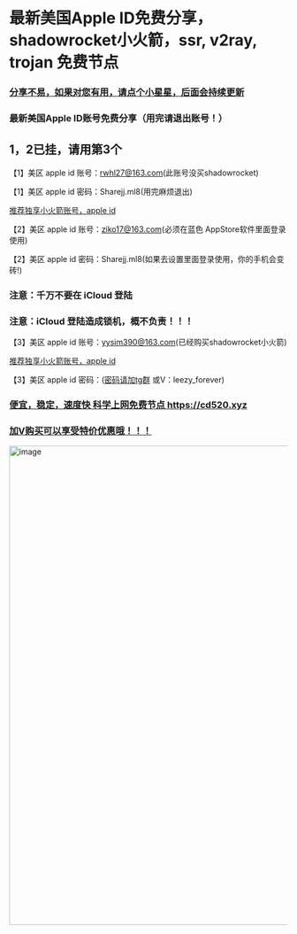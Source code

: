 # 最新美国Apple ID免费分享，shadowrocket小火箭，ssr, v2ray, trojan 免费节点

### [分享不易，如果对您有用，请点个小星星，后面会持续更新](https://github.com/kxswgj/appleid-free)

### 最新美国Apple ID账号免费分享（用完请退出账号！）

## 1，2已挂，请用第3个

【1】美区 apple id 账号：rwhl27@163.com(此账号没买shadowrocket)

【1】美区 apple id 密码：Sharejj.ml8(用完麻烦退出)

<a href="https://idbuy.xyz">推荐独享小火箭账号，apple id</a>

【2】美区 apple id 账号：ziko17@163.com(必须在蓝色 AppStore软件里面登录使用)

【2】美区 apple id 密码：Sharejj.ml8(如果去设置里面登录使用，你的手机会变砖!)

### 注意：千万不要在 iCloud 登陆

### 注意：iCloud 登陆造成锁机，概不负责！！！

【3】美区 apple id 账号：yysim390@163.com(已经购买shadowrocket小火箭)

<a href="https://idbuy.xyz">推荐独享小火箭账号，apple id</a>

【3】美区 apple id 密码：(<a href="https://t.me/apple_id_share" target="_blank">密码请加tg群</a> 或V：leezy_forever)



### <a href="https://cd520.xyz" target="_blank">便宜，稳定，速度快 科学上网免费节点 https://cd520.xyz</a>

### <a href="https://cd520.xyz" target="_blank"> 加V购买可以享受特价优惠哦！！！ </a>

<img width="866" alt="image" src="https://user-images.githubusercontent.com/66905181/196188443-cc20655f-a4f8-453f-b8ee-5424d6c4733a.png">


